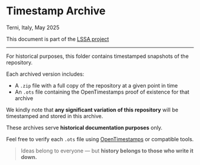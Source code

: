 # Timestamp Archive

Terni, Italy, May 2025

This document is part of the [LSSA project](https://github.com/iz0eyj/LSSA)

---

For historical purposes, this folder contains timestamped snapshots of the repository.

Each archived version includes:
- A `.zip` file with a full copy of the repository at a given point in time
- An `.ots` file containing the OpenTimestamps proof of existence for that archive

We kindly note that **any significant variation of this repository** will be timestamped and stored in this archive.

These archives serve **historical documentation purposes** only.

Feel free to verify each `.ots` file using [OpenTimestamps](https://opentimestamps.org) or compatible tools.

> Ideas belong to everyone — but **history belongs to those who write it down.**
